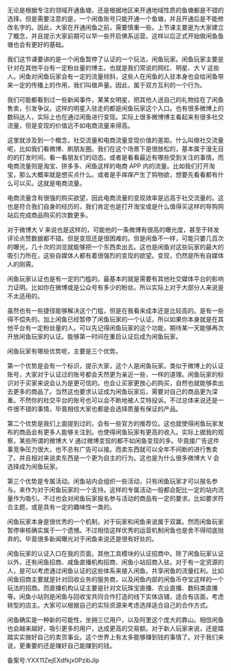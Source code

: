 无论是根据专注的领域开通鱼塘，还是根据地区来开通地域性质的鱼塘都是不错的选择。但是需要注意的是，一个闲鱼账号只能开通一个鱼塘，并且开通后是不能修改名字的。因此，大家在开通闲鱼之前，需要慎重一些。上节课主要是为大家建立了概念，并且提示大家前期可以早一些开启佛系运营。这样以后正式开始做闲鱼鱼塘也会有更好的基础。

我们这节课要讲的是一个闲鱼暂停了认证的一个玩法，闲鱼玩家。闲鱼玩家主要是针对在其他平台有一定粉丝量的博主。也就是我们常说的网红、明星、大 V 这些人。闲鱼对闲鱼玩家会有一定的流量倾斜，这些人在闲鱼的入驻本身也会给闲鱼带来一定的传播上的作用，我们叫做声量。因此，属于双方互利的一个行为。

我们可能都看到过一些新闻事件，某某女明星，把其他人送自己的礼物挂在了闲鱼售卖，引发争议。这样的明星入驻走的都是闲鱼玩家这个入口。也有很多微博上的数码达人，实际上也在通过闲鱼进行变现。实际上很多微博博主看起来有很多社交流量，但是变现的价值远不如电商流量来得高。

这里就涉及到一个概念，社交流量和电商流量变现价值的差距。什么叫做社交流量呢，比如我们看微博、刷朋友圈。我们在这个场景下是很放松的，基本属于漫无目的的打发时间，看一看朋友们的动态。或者是看看最近有哪些受到关注的事情。而电商流量则是淘宝、拼多多、闲鱼这样的电商 APP 内的流量。比如我们打开淘宝，那么大概率就是想买点什么。或者是手痒痒产生了购物欲，想要先看看都有什么可以买。这就是电商流量。

电商流量含有很强的购买欲望，因此电商流量的变现效率是远高于社交流量的。这也是符合我们自身的经历的，我们肯定也是打开淘宝或是什么值得买这样的导购网站后完成商品购买的次数更多。

对于微博大 V 来说也是这样的，可能他的一条微博有很高的曝光度，甚至于转发评论点赞数据都不错。但是变现还是很困难的。但是闲鱼不一样，可能只要几百次的曝光，几十次的浏览就能够把一个东西卖出去。这也是闲鱼对这些玩家的最大的吸引力所在，这些自媒体人都有着很强烈的变现的欲望。变现，仍然是所有自媒体人的刚需。 

闲鱼玩家认证也是有一定的门槛的。最基本的就是需要有其他社交媒体平台的影响力证明。比如你在微博或是公众号有多少的粉丝。所以实际上对于大部分人来说是不太适用的。

虽然也有一些捷径能够解决这个门槛，但是在我看来成本还是比较高的。是有一些得不偿失的。加上闲鱼已经暂停了闲鱼玩家的一个认证，所以如果你本身就是在其他平台有一定粉丝量的人。可以先记得闲鱼玩家的这个功能，期待某一天能够再次开放闲鱼玩家的认证。能够第一时间在重启认证后成为闲鱼玩家。

闲鱼玩家有哪些优势呢，主要是三个优势。

第一个优势是会有一个标识，提示大家，这个人是闲鱼玩家。类似于微博上的认证账号，大家对于认证过的账号都会天然更为亲近一些，一样的道理。闲鱼玩家的标识对于买家来说会认为是更可信的。也会让买家更放心的购买，自然也就能够卖出去更多的商品了。当然这也要求认证成为闲鱼玩家后，需要对自己的商品更为深重。不然你的社交平台的账号也可以会不断地被人艾特投诉。不过总体来说还是一件很不错的事情，毕竟相信大家也都是会选择质量有保证的产品。

第二个优势是我们上面提到过的，会有一些官方的推荐位。这也就使得闲鱼玩家发布的商品会有更多人能够关注到。也使得闲鱼玩家有更高的收入。实际上据我的观察，某些所谓的微博大 V 通过微博变现的都不如闲鱼变现的多。毕竟接广告这件事竞争压力很大，也不总有广告可以接。而卖东西就可以全年不间断的进行售卖了。并且相对来说卖东西是一个更为自主的行为。这也是为什么很多微博大 V 会选择成为闲鱼玩家。

第三个优势是专属活动。闲鱼站内会组织一些活动，只有闲鱼玩家才可以报名参与。来作为对于闲鱼玩家的一个支持。这样的专属活动一般都会配比一定的站内流量作为吸引。不过也会对闲鱼玩家报名参与活动的商品有一定的要求。比如要求符合主题，或是具有一定的趣味性一类的。

闲鱼玩家本身是很优秀的一个机制，对于玩家和闲鱼来说属于双赢。然而闲鱼玩家暂停审核确实属于一个遗憾。不过相信这样优秀的运营机制闲鱼也是舍不得彻底抛弃的。毕竟很多新闻曝光对于闲鱼来说还是很有好处的。

闲鱼玩家的认证入口在我的页面，其他工具模块的认证招商中。除了闲鱼玩家认证以外，还有闲鱼招商、咸鱼直播机构招商、闲鱼小站招商入驻。对于有一定资源的人，是可以考虑通过闲鱼认证的这些体系来接入闲鱼。共享闲鱼的流量红利。比如闲鱼招商主要就是针对回收业务的服务商，以及闲鱼内部的闲鱼币夺宝这样的一个玩法的招商。而直播机构认证主要是针对文玩珠宝直播、农业直播、数码类直播等。闲鱼小站则是闲鱼与回收宝共同合作打造的线下实体店铺，适合有店面，考虑转型的店主。大家可以根据自己的实际资源来考虑选择适合自己的合作方式。 

闲鱼确实是一种新的可能性，坐拥三亿用户，以及阿里这个庞大的靠山。相信闲鱼也会越来越好，吸引更多的用户，达成更高的交易额。对于新人玩家来说，还是踏踏实实做好自己的卖货事业。这个世界上有太多能够赚到钱的事情了。对于我们来说，更重要的还是赚好自己能赚到的钱。

备案号:YXX11ZejEXdfkjx0PzibJlp